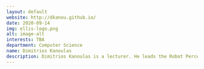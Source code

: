 ```yaml
---
layout: default
website: http://dkanou.github.io/
date: 2020-09-14
img: ellis-logo.png
alt: image-alt
interests: TBA
department: Computer Science
name: Dimitrios Kanoulas
description: Dimitrios Kanoulas is a lecturer. He leads the Robot Perception and Learning (RPL) lab of the Autonomous System Research Group at UCL.They fous on perception and learning for mobile/articulated robots, new estimation and planning algorithms for robots that navigate, locomote, and manipulate in uncertain natural environments. He was a best Student Paper Award Finalist at IEEE ICARCV 2018 and the Best Interactive Paper Award Winner at IEEE-RAS  Humanoids 2017. He co-authored an NSF Career Award (500k, 2012-2015) and a member of the 2020 UK-RAS Strategic Task Group on “Legged Robotics and Locomotion Technical Committee”. He is an Associate editor and is in the program committee of highly ranked conferences/journals, such as ICRA, IROS, IJCAI, and Frontiers. He has one PhD student at the Italian Institute of Technology (IIT) and at least 2 more PhD students at UCL in Sept. 2020. He actively collaborates with (IIT) and the ZOARobotics UK-based robotics start-up.
---
```

